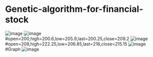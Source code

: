 # Genetic-algorithm-for-financial-stock
![image](https://user-images.githubusercontent.com/104894442/166649866-05d9805b-858f-4f19-9653-568e710f3f34.png)
![image](https://user-images.githubusercontent.com/104894442/166649898-f8c92bec-55b1-4710-9c68-1116a700bf1e.png)
#open=200,high=200.6,low=205.9,last=200.25,close=209.2
![image](https://user-images.githubusercontent.com/104894442/166649985-896dfc7a-8e5a-4013-9d14-2cf972fcd946.png)
#open=208,high=222.25,low=206.85,last=216,close=215.15
![image](https://user-images.githubusercontent.com/104894442/166650061-a410a02b-9004-4512-b6f0-f2dd6a9a21e3.png)
#Graph
![image](https://user-images.githubusercontent.com/104894442/166650091-08404924-ca64-4368-8be2-31a7d42b7d01.png)

